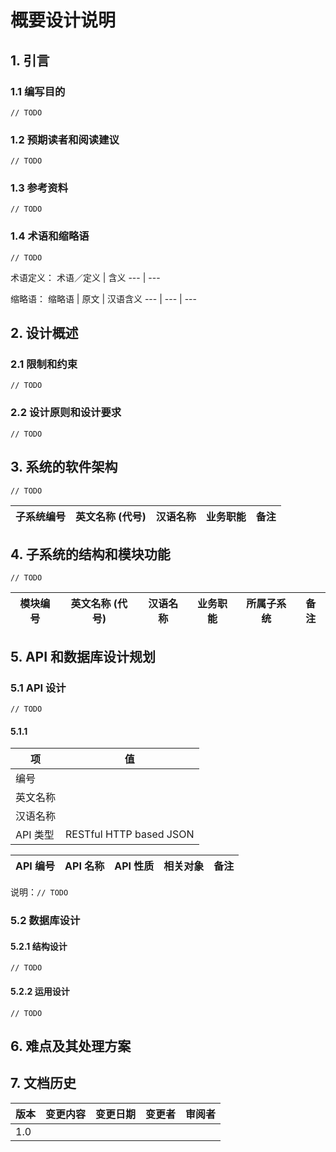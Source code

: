 # 概要设计说明
## 1. 引言
### 1.1 编写目的
`// TODO`

### 1.2 预期读者和阅读建议
`// TODO`

### 1.3 参考资料
`// TODO`

### 1.4 术语和缩略语
`// TODO`

术语定义：
术语／定义 | 含义
--- | ---

缩略语：
缩略语 | 原文 | 汉语含义
--- | --- | ---

## 2. 设计概述
### 2.1 限制和约束
`// TODO`

### 2.2 设计原则和设计要求
`// TODO`

## 3. 系统的软件架构
`// TODO`

子系统编号 | 英文名称 (代号) | 汉语名称 | 业务职能 | 备注
--- | --- | --- | --- | ---

## 4. 子系统的结构和模块功能
`// TODO`

模块编号 | 英文名称 (代号) | 汉语名称 | 业务职能 | 所属子系统 | 备注
--- | --- | --- | --- | --- | ---

## 5. API 和数据库设计规划
### 5.1 API 设计
`// TODO`

#### 5.1.1
项 | 值
--- | ---
编号 |
英文名称 |
汉语名称 |
API 类型 | RESTful HTTP based JSON

API 编号 | API 名称 | API 性质 | 相关对象 | 备注
--- | --- | --- | --- | ---

说明：`// TODO`

### 5.2 数据库设计
#### 5.2.1 结构设计
`// TODO`

#### 5.2.2 运用设计
`// TODO`

## 6. 难点及其处理方案
## 7. 文档历史
版本 | 变更内容 | 变更日期 | 变更者 | 审阅者
--- | --- | --- | --- | ---
1.0 |
